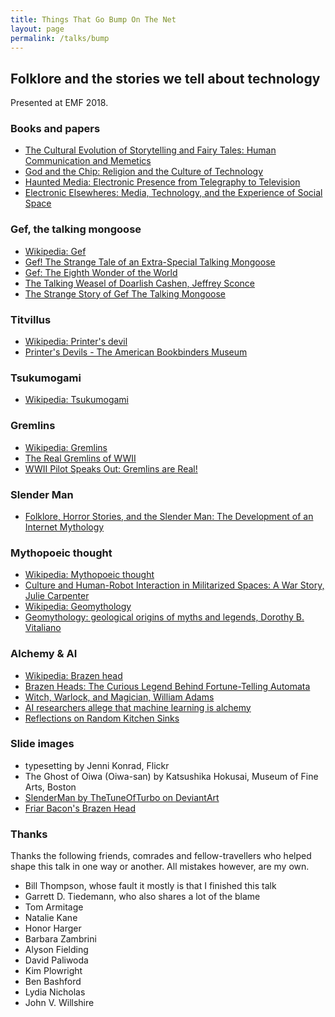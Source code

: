 ```yaml
---
title: Things That Go Bump On The Net
layout: page
permalink: /talks/bump
---
```


## Folklore and the stories we tell about technology
Presented at EMF 2018.

### Books and papers
- [The Cultural Evolution of Storytelling and Fairy
Tales: Human Communication and Memetics](http://assets.press.princeton.edu/chapters/s9676.pdf)
- [God and the Chip: Religion and the Culture of Technology](https://books.google.co.uk/books?id=g7L27aJS7WcC&lpg=PP1&pg=PP1#v=onepage&q&f=false)
- [Haunted Media: Electronic Presence from Telegraphy to Television](https://www.dukeupress.edu/haunted-media)
- [Electronic Elsewheres: Media, Technology, and the Experience of Social Space](https://books.google.co.uk/books?id=rsZ3C011_dgC&lpg=PR19&ots=jbAZtWEn8E&dq=sconce%20gef&pg=PA38#v=onepage&q=sconce%20gef&f=false)


### Gef, the talking mongoose
- [Wikipedia: Gef](https://en.wikipedia.org/wiki/Gef)
- [Gef! The Strange Tale of an Extra-Special Talking Mongoose](http://strangeattractor.co.uk/news/gef-strange-tale-extra-special-talking-mongoose/)
- [Gef: The Eighth Wonder of the World](http://gefmongoose.blogspot.com/p/the-story-of-gef.html)
- [The Talking Weasel of Doarlish Cashen, Jeffrey Sconce](https://www.academia.edu/11742341/The_Talking_Weasel_of_Doarlish_Cashen)
- [The Strange Story of Gef The Talking Mongoose](http://mentalfloss.com/article/71816/strange-story-gef-talking-mongoose)

### Titvillus
- [Wikipedia: Printer's devil](https://en.wikipedia.org/wiki/Printer%27s_devil)
- [Printer's Devils - The American Bookbinders Museum](https://bookbindersmuseum.org/printers-devils/)

### Tsukumogami
- [Wikipedia: Tsukumogami](https://en.wikipedia.org/wiki/Tsukumogami)

### Gremlins
- [Wikipedia: Gremlins](https://en.wikipedia.org/wiki/Gremlin)
- [The Real Gremlins of WWII](https://mysteriousuniverse.org/2015/07/the-real-gremlins-of-wwii/)
- [WWII Pilot Speaks Out: Gremlins are Real!](http://cryptozoologynews.com/wwii-pilot-speaks-out-gremlins-are-real/)

### Slender Man
- [Folklore, Horror Stories, and the Slender Man: The Development of an Internet Mythology](https://books.google.co.uk/books?id=xuGvBQAAQBAJ&lpg=PT58&pg=PT58#v=onepage&q&f=false)

### Mythopoeic thought
- [Wikipedia: Mythopoeic thought](https://en.wikipedia.org/wiki/Mythopoeic_thought)
- [Culture and Human-Robot Interaction in Militarized Spaces: A War Story, Julie Carpenter](https://books.google.co.uk/books?id=tj1jCwAAQBAJ&lpg=PT41&dq=mythmaking&pg=PT41#v=snippet&q=mythmaking&f=false)
- [Wikipedia: Geomythology](https://en.wikipedia.org/wiki/Geomythology)
- [Geomythology: geological origins of myths and legends, Dorothy B. Vitaliano ](http://sp.lyellcollection.org/content/specpubgsl/273/1/1.full.pdf)

### Alchemy & AI
- [Wikipedia: Brazen head](https://en.wikipedia.org/wiki/Brazen_head)
- [Brazen Heads: The Curious Legend Behind Fortune-Telling Automata](http://mentalfloss.com/article/502537/brazen-heads-curious-legend-behind-fortune-telling-automata)
- [Witch, Warlock, and Magician, William Adams](https://books.google.co.uk/books?id=3-tsDgAAQBAJ&lpg=PP1&pg=PT2#v=onepage&q&f=false)
- [AI researchers allege that machine learning is alchemy](http://www.sciencemag.org/news/2018/05/ai-researchers-allege-machine-learning-alchemy)
- [Reflections on Random Kitchen Sinks](http://www.argmin.net/2017/12/05/kitchen-sinks/)

### Slide images
- typesetting by Jenni Konrad, Flickr
- The Ghost of Oiwa (Oiwa-san) by Katsushika Hokusai, Museum of Fine Arts, Boston
- [SlenderMan by TheTuneOfTurbo on DeviantArt](https://www.deviantart.com/-thetuneofturbo/art/SlenderMan-177739732)
- [Friar Bacon's Brazen Head](https://commons.wikimedia.org/wiki/-File:Friar_Bacon%27s_Brazen_Head.png)


### Thanks

Thanks the following friends, comrades and fellow-travellers who helped shape this talk in one way or another. All mistakes however, are my own.

- Bill Thompson, whose fault it mostly is that I finished this talk
- Garrett D. Tiedemann, who also shares a lot of the blame
- Tom Armitage
- Natalie Kane
- Honor Harger
- Barbara Zambrini
- Alyson Fielding
- David Paliwoda
- Kim Plowright
- Ben Bashford
- Lydia Nicholas
- John V. Willshire